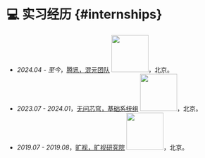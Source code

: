 # 💻 实习经历 {#internships}
- *2024.04 - 至今*，[腾讯，混元团队](https://www.tencent.com/) <img src='images/tencent_logo.png' style='width: 6em;'>，北京。
- *2023.07 - 2024.01*，[无问芯穹，基础系统组](https://www.infini-ai.com/) <img src='images/infinigence_logo.svg' style='width: 6em;'>，北京。
- *2019.07 - 2019.08*，[旷视，旷视研究院](https://www.megvii.com/) <img src='images/megvii_logo.png' style='width: 6em;'>，北京。
